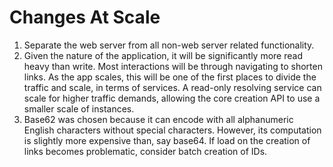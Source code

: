 # Changes At Scale

1. Separate the web server from all non-web server related functionality.
2. Given the nature of the application, it will be significantly more read heavy than write. Most interactions will be through navigating to shorten links. As the app scales, this will be one of the first places to divide the traffic and scale, in terms of services. A read-only resolving service can scale for higher traffic demands, allowing the core creation API to use a smaller scale of instances.
3. Base62 was chosen because it can encode with all alphanumeric English characters without special characters. However, its computation is slightly more expensive than, say base64. If load on the creation of links becomes problematic, consider batch creation of IDs.
